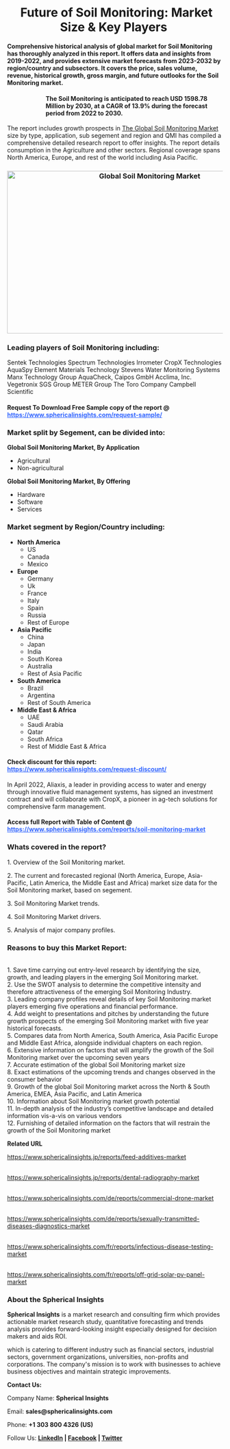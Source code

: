 <h1 style="text-align: center;">&nbsp;Future of Soil Monitoring: Market Size &amp; Key Players&nbsp;</h1>
<p><strong>Comprehensive historical analysis of global market for Soil Monitoring has thoroughly analyzed in this report. It offers data and insights from 2019-2022, and provides extensive market forecasts from 2023-2032 by region/country and subsectors. It covers the price, sales volume, revenue, historical growth, gross margin, and future outlooks for the Soil Monitoring market.</strong></p>
<h4 style="padding-left: 90px;"><strong>The Soil Monitoring is anticipated to reach USD 1598.78 Million by 2030, at a CAGR of 13.9% during the forecast period from 2022 to 2030.</strong></h4>
<p>The report includes growth prospects in <a href="https://www.sphericalinsights.com/reports/soil-monitoring-market" target="_blank">The Global Soil Monitoring Market</a> size by type, application, sub segement and region and QMI has compiled a comprehensive detailed research report to offer insights. The report details consumption in the Agriculture and other sectors. Regional coverage spans North America, Europe, and rest of the world including Asia Pacific.</p>
<h3 style="text-align: center;"><strong><img src="https://www.sphericalinsights.com/images/rd/ssm1img.png" alt="Global Soil Monitoring Market" width="650" height="379" /></strong></h3>
<h3><strong>Leading players of Soil Monitoring including:</strong></h3>
<p>Sentek Technologies Spectrum Technologies Irrometer CropX Technologies AquaSpy Element Materials Technology Stevens Water Monitoring Systems Manx Technology Group AquaCheck, Caipos GmbH Acclima, Inc. Vegetronix SGS Group METER Group The Toro Company Campbell Scientific</p>
<h4>Request To Download Free Sample copy of the report @ <span style="color: #3366ff;"><a style="color: #3366ff;" href="https://www.sphericalinsights.com/request-sample/" target="_blank">https://www.sphericalinsights.com/request-sample/</a></span></h4>
<h3><strong>Market split by Segement, can be divided into:</strong></h3>
<p><strong>Global Soil Monitoring Market, By Application</strong></p>
<ul>
<li>Agricultural</li>
<li>Non-agricultural</li>
</ul>
<p><strong>Global Soil Monitoring Market, By Offering</strong></p>
<ul>
<li>Hardware</li>
<li>Software</li>
<li>Services</li>
</ul>
<h3><strong>Market segment by Region/Country including:</strong></h3>
<ul>
<li><strong>North America</strong>
<ul>
<li>US</li>
<li>Canada</li>
<li>Mexico</li>
</ul>
</li>
<li><strong>Europe</strong>
<ul>
<li>Germany</li>
<li>Uk</li>
<li>France</li>
<li>Italy</li>
<li>Spain</li>
<li>Russia</li>
<li>Rest of Europe</li>
</ul>
</li>
<li><strong>Asia Pacific</strong>
<ul>
<li>China</li>
<li>Japan</li>
<li>India</li>
<li>South Korea</li>
<li>Australia</li>
<li>Rest of Asia Pacific</li>
</ul>
</li>
<li><strong>South America</strong>
<ul>
<li>Brazil</li>
<li>Argentina</li>
<li>Rest of South America</li>
</ul>
</li>
<li><strong>Middle East &amp; Africa</strong>
<ul>
<li>UAE</li>
<li>Saudi Arabia</li>
<li>Qatar</li>
<li>South Africa</li>
<li>Rest of Middle East &amp; Africa</li>
</ul>
</li>
</ul>
<h4>Check discount for this report: <span style="color: #3366ff;"><a style="color: #3366ff;" href="https://www.sphericalinsights.com/request-discount/" target="_blank">https://www.sphericalinsights.com/request-discount/</a></span></h4>
<p>In April 2022, Aliaxis, a leader in providing access to water and energy through innovative fluid management systems, has signed an investment contract and will collaborate with CropX, a pioneer in ag-tech solutions for comprehensive farm management.</p>
<h4>Access full Report with Table of Content @ <span style="color: #3366ff;"><a style="color: #3366ff;" href="https://www.sphericalinsights.com/reports/soil-monitoring-market" target="_blank">https://www.sphericalinsights.com/reports/soil-monitoring-market</a></span></h4>
<h3><strong>Whats covered in the report?</strong></h3>
<p>1. Overview of the Soil Monitoring market.</p>
<p>2. The current and forecasted regional (North America, Europe, Asia-Pacific, Latin America, the Middle East and Africa) market size data for the Soil Monitoring market, based on segement.</p>
<p>3. Soil Monitoring Market trends.</p>
<p>4. Soil Monitoring Market drivers.</p>
<p>5. Analysis of major company profiles.</p>
<h3><strong>Reasons to buy this Market Report:</strong></h3>
<p><br /> 1. Save time carrying out entry-level research by identifying the size, growth, and leading players in the emerging Soil Monitoring market.<br /> 2. Use the SWOT analysis to determine the competitive intensity and therefore attractiveness of the emerging Soil Monitoring Industry.<br /> 3. Leading company profiles reveal details of key Soil Monitoring market players emerging five operations and financial performance.<br /> 4. Add weight to presentations and pitches by understanding the future growth prospects of the emerging Soil Monitoring market with five year historical forecasts.<br /> 5. Compares data from North America, South America, Asia Pacific Europe and Middle East Africa, alongside individual chapters on each region.<br /> 6. Extensive information on factors that will amplify the growth of the Soil Monitoring market over the upcoming seven years<br /> 7. Accurate estimation of the global Soil Monitoring market size <br /> 8. Exact estimations of the upcoming trends and changes observed in the consumer behavior <br /> 9. Growth of the global Soil Monitoring market across the North &amp; South America, EMEA, Asia Pacific, and Latin America<br /> 10. Information about Soil Monitoring market growth potential<br /> 11. In-depth analysis of the industry&rsquo;s competitive landscape and detailed information vis-a-vis on various vendors<br /> 12. Furnishing of detailed information on the factors that will restrain the growth of the Soil Monitoring market</p>
<p><strong>Related URL</strong></p>
<p><a href="https://www.sphericalinsights.jp/reports/feed-additives-market">https://www.sphericalinsights.jp/reports/feed-additives-market</a>&nbsp;</p>
<p><br /><a href="https://www.sphericalinsights.jp/reports/dental-radiography-market">https://www.sphericalinsights.jp/reports/dental-radiography-market</a></p>
<p><br /><a href="https://www.sphericalinsights.com/de/reports/commercial-drone-market">https://www.sphericalinsights.com/de/reports/commercial-drone-market</a></p>
<p><br /><a href="https://www.sphericalinsights.com/de/reports/sexually-transmitted-diseases-diagnostics-market">https://www.sphericalinsights.com/de/reports/sexually-transmitted-diseases-diagnostics-market</a></p>
<p><br /><a href="https://www.sphericalinsights.com/fr/reports/infectious-disease-testing-market">https://www.sphericalinsights.com/fr/reports/infectious-disease-testing-market</a></p>
<p><br /><a href="https://www.sphericalinsights.com/fr/reports/off-grid-solar-pv-panel-market">https://www.sphericalinsights.com/fr/reports/off-grid-solar-pv-panel-market</a>&nbsp;</p>
<h3><strong>About the Spherical Insights</strong></h3>
<p><strong>Spherical Insights</strong> is a market research and consulting firm which provides actionable market research study, quantitative forecasting and trends analysis provides forward-looking insight especially designed for decision makers and aids ROI.</p>
<p>which is catering to different industry such as financial sectors, industrial sectors, government organizations, universities, non-profits and corporations. The company's mission is to work with businesses to achieve business objectives and maintain strategic improvements.</p>
<p><strong>Contact Us:</strong></p>
<p>Company Name: <strong>Spherical Insights</strong></p>
<p>Email: <strong>sales@sphericalinsights.com</strong></p>
<p>Phone: <strong>+1 303 800 4326 (US)</strong></p>
<p>Follow Us: <strong><a href="https://www.linkedin.com/company/spherical-insight/"><u>LinkedIn</u></a> | <a href="https://www.facebook.com/sphericalinsights22"><u>Facebook</u></a> | <a href="https://twitter.com/SInsights_US"><u>Twitter</u></a></strong></p>
<p>&nbsp;</p>
